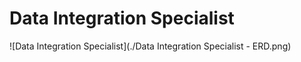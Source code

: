 # Data Integration Specialist

![Data Integration Specialist](./Data Integration Specialist - ERD.png)

